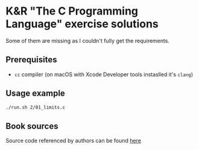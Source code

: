 # K&amp;R "The C Programming Language" exercise solutions

Some of them are missing as I couldn't fully get the requirements.

## Prerequisites

- `cc` compiler (on macOS with Xcode Developer tools instaslled it's `clang`)

## Usage example

```sh
./run.sh 2/01_limits.c
```

## Book sources

Source code referenced by authors can be found [here](http://www.informit.com/store/c-programming-language-9780131103627)

